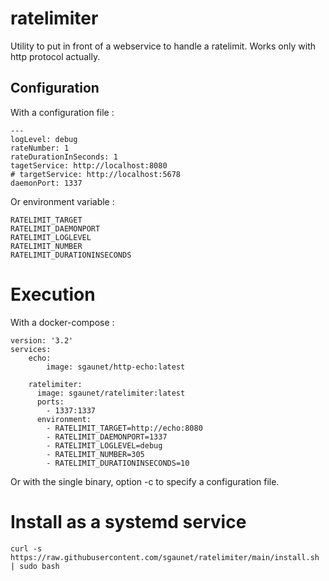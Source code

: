 
# ratelimiter

Utility to put in front of a webservice to handle a ratelimit. Works only with http protocol actually.

## Configuration

With a configuration file :

```
---
logLevel: debug
rateNumber: 1  
rateDurationInSeconds: 1
tagetService: http://localhost:8080
# targetService: http://localhost:5678
daemonPort: 1337
```

Or environment variable :

```
RATELIMIT_TARGET
RATELIMIT_DAEMONPORT
RATELIMIT_LOGLEVEL
RATELIMIT_NUMBER
RATELIMIT_DURATIONINSECONDS
```

# Execution

With a docker-compose :


```
version: '3.2'
services:
    echo:
        image: sgaunet/http-echo:latest

    ratelimiter:
      image: sgaunet/ratelimiter:latest
      ports:
        - 1337:1337
      environment:
        - RATELIMIT_TARGET=http://echo:8080
        - RATELIMIT_DAEMONPORT=1337
        - RATELIMIT_LOGLEVEL=debug
        - RATELIMIT_NUMBER=305
        - RATELIMIT_DURATIONINSECONDS=10
```

Or with the single binary, option -c to specify a configuration file.

# Install as a systemd service

```
curl -s https://raw.githubusercontent.com/sgaunet/ratelimiter/main/install.sh | sudo bash
```
